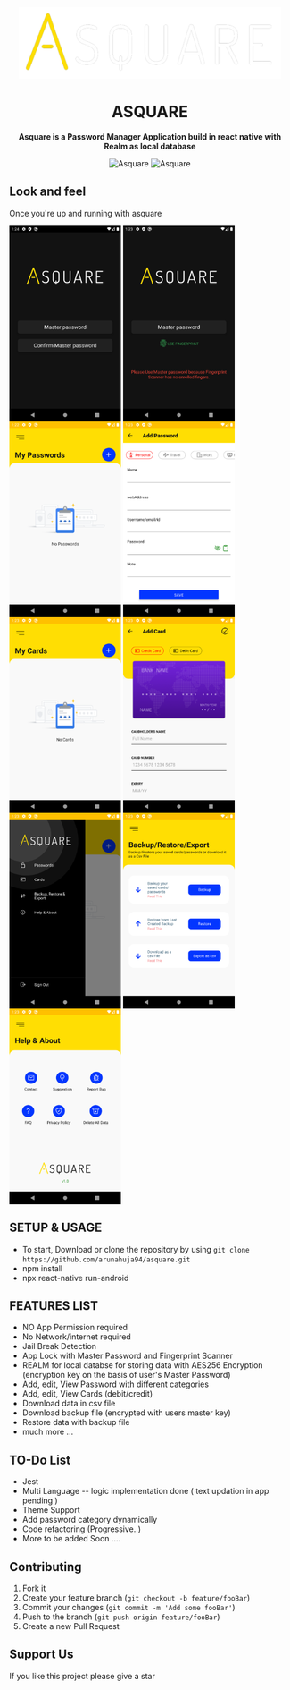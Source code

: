 <!-- Title -->

<p align="center">
    <img src="src/assets/img/logo2-darkbg.png" height="128">
    <h1 align="center">ASQUARE</h1>
</p>

<!-- Header -->

<p align="center">
  <b>Asquare is a Password Manager Application build in react native with Realm as local database</b>
  <br />

  <p align="center">
    <img alt="Asquare" longdesc="Asquare - Android Application" src="https://img.shields.io/badge/android-000.svg?style=flat-square&logo=ANDROID&labelColor=4285F4&logoColor=fff" />
     <img alt="Asquare" src="https://img.shields.io/badge/Status-In%20Progress...-green" />
  </p>
  
</p>

 
## Look and feel

Once you're up and running with asquare

<p align="left">
  <img align="center" alt="Product: demo" src=".github_assets/screen_1.png" width="200" height="350" />
  <img align="center" alt="Product: demo" src=".github_assets/screen_2.png" width="200" height="350" />
  <img align="center" alt="Product: demo" src=".github_assets/screen_3.png" width="200" height="350" />
  <img align="center" alt="Product: demo" src=".github_assets/screen_4.png" width="200" height="350" />
  <img align="center" alt="Product: demo" src=".github_assets/screen_5.png" width="200" height="350" />
  <img align="center" alt="Product: demo" src=".github_assets/screen_6.png" width="200" height="350" />
  <img align="center" alt="Product: demo" src=".github_assets/screen_7.png" width="200" height="350" />
  <img align="center" alt="Product: demo" src=".github_assets/screen_8.png" width="200" height="350" />
  <img align="center" alt="Product: demo" src=".github_assets/screen_9.png" width="200" height="350" />
</p>

## SETUP & USAGE

- To start, Download or clone the repository by using `git clone https://github.com/arunahuja94/asquare.git`
- npm install
- npx react-native run-android


## FEATURES LIST

- NO App Permission required
- No Network/internet required
- Jail Break Detection
- App Lock with Master Password and Fingerprint Scanner
- REALM for local databse for storing data with AES256 Encryption (encryption key on the basis of user's Master Password)
- Add, edit, View Password with different categories 
- Add, edit, View Cards (debit/credit)
- Download data in csv file
- Download backup file (encrypted with users master key)
- Restore data with backup file
- much more ... 


## TO-Do List

- Jest
- Multi Language -- logic implementation done ( text updation in app pending )
- Theme Support
- Add password category dynamically
- Code refactoring (Progressive..)
- More to be added Soon .... 

## Contributing

1. Fork it
2. Create your feature branch (`git checkout -b feature/fooBar`)
3. Commit your changes (`git commit -m 'Add some fooBar'`)
4. Push to the branch (`git push origin feature/fooBar`)
5. Create a new Pull Request


## Support Us

If you like this project please give a star


